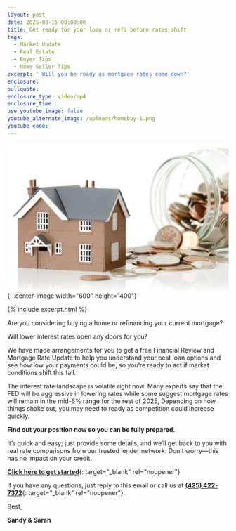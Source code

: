 ```yaml
---
layout: post
date: 2025-08-15 00:00:00
title: Get ready for your loan or refi before rates shift
tags:
  - Market Update
  - Real Estate
  - Buyer Tips
  - Home Seller Tips
excerpt: ' Will you be ready as mortgage rates come down?'
enclosure:
pullquote:
enclosure_type: video/mp4
enclosure_time:
use_youtube_image: false
youtube_alternate_image: /uploads/homebuy-1.png
youtube_code:
---
```

![](/uploads/homebuy.png){: .center-image width="600" height="400"}

{% include excerpt.html %}

Are you considering buying a home or refinancing your current mortgage?

Will lower interest rates open any doors for you?

We have made arrangements for you to get a free Financial Review and Mortgage Rate Update to help you understand your best loan options and see how low your payments could be, so you’re ready to act if market conditions shift this fall.

The interest rate landscape is volatile right now. Many experts say that the FED will be aggressive in lowering rates while some suggest mortgage rates will remain in the mid-6% range for the rest of 2025, Depending on how things shake out, you may need to ready as competition could increase quickly.

**Find out your position now so you can be fully prepared.**

It’s quick and easy; just provide some details, and we’ll get back to you with real rate comparisons from our trusted lender network. Don’t worry—this has no impact on your credit.

[**Click here to get started**](https://sandyandsarah-freemortgageratequote.paperform.co/){: target="_blank" rel="noopener"}

If you have any questions, just reply to this email or call us at [**(425) 422-7372**](tel:14254227372 "tel:14254227372"){: target="_blank" rel="noopener"}.

Best,

**Sandy & Sarah**